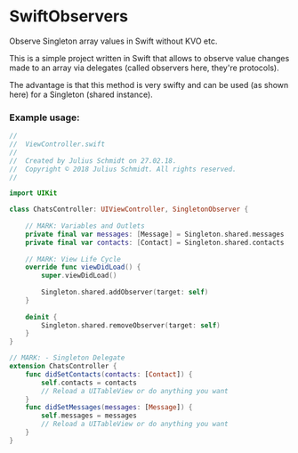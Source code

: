 # SwiftObservers
Observe Singleton array values in Swift without KVO etc. 

This is a simple project written in Swift that allows to observe value changes made to an array via delegates (called observers here, they're protocols).

The advantage is that this method is very swifty and can be used (as shown here) for a Singleton (shared instance).

### Example usage: 

```Swift
//
//  ViewController.swift
//
//  Created by Julius Schmidt on 27.02.18.
//  Copyright © 2018 Julius Schmidt. All rights reserved.
//

import UIKit

class ChatsController: UIViewController, SingletonObserver {
    
    // MARK: Variables and Outlets
    private final var messages: [Message] = Singleton.shared.messages
    private final var contacts: [Contact] = Singleton.shared.contacts
    
    // MARK: View Life Cycle
    override func viewDidLoad() {
        super.viewDidLoad()
        
        Singleton.shared.addObserver(target: self)
    }
    
    deinit {
        Singleton.shared.removeObserver(target: self)
    }
}

// MARK: - Singleton Delegate
extension ChatsController {
    func didSetContacts(contacts: [Contact]) {
        self.contacts = contacts
        // Reload a UITableView or do anything you want
    }
    func didSetMessages(messages: [Message]) {
        self.messages = messages
        // Reload a UITableView or do anything you want
    }
}

```
